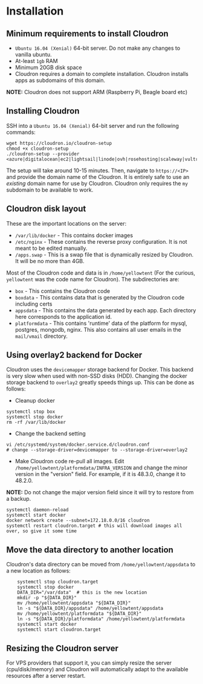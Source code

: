 # Installation

## Minimum requirements to install Cloudron

* `Ubuntu 16.04 (Xenial)` 64-bit server. Do not make any changes to vanilla ubuntu.
* At-least `1gb` RAM
* Minimum 20GB disk space
* Cloudron requires a domain to complete installation. Cloudron installs apps as subdomains
  of this domain.

**NOTE:** Cloudron does not support ARM (Raspberry Pi, Beagle board etc)

## Installing Cloudron

SSH into a `Ubuntu 16.04 (Xenial)` 64-bit server and run the following commands:

```
wget https://cloudron.io/cloudron-setup
chmod +x cloudron-setup
./cloudron-setup --provider <azure|digitalocean|ec2|lightsail|linode|ovh|rosehosting|scaleway|vultr|generic>
```

The setup will take around 10-15 minutes. Then, navigate to `https://<IP>` and provide the domain name
of the Cloudron. It is entirely safe to use an _existing_ domain name for use by Cloudron. Cloudron
only requires the `my` subdomain to be available to work.

## Cloudron disk layout

These are the important locations on the server:

* `/var/lib/docker` - This contains docker images
* `/etc/nginx` - These contains the reverse proxy configuration. It is not meant to be edited manually.
* `/apps.swap` - This is a swap file that is dynamically resized by Cloudron. It will be no more than 4GB.

Most of the Cloudron code and data is in `/home/yellowtent` (For the curious, `yellowtent` was the code
name for Cloudron). The subdirectories are:

* `box` - This contains the Cloudron code
* `boxdata` - This contains data that is generated by the Cloudron code including certs
* `appsdata` - This contains the data generated by each app. Each directory here corresponds
  to the application id.
* `platformdata` - This contains 'runtime' data of the platform for mysql, postgres,
  mongodb, nginx. This also contains all user emails in the `mail/vmail` directory.

## Using overlay2 backend for Docker

Cloudron uses the `devicemapper` storage backend for Docker. This backend is very slow when used with non-SSD disks (HDD).
Changing the docker storage backend to `overlay2` greatly speeds things up. This can be done as follows:

* Cleanup docker
```
systemctl stop box
systemctl stop docker
rm -rf /var/lib/docker
```

* Change the backend setting
```
vi /etc/systemd/system/docker.service.d/cloudron.conf
# change --storage-driver=devicemapper to --storage-driver=overlay2
```

* Make Cloudron code re-pull all images. Edit `/home/yellowtent/platformdata/INFRA_VERSION` and change the minor version
in the "version" field. For example, if it is 48.3.0, change it to 48.2.0.

**NOTE:** Do not change the major version field since it will try to restore from a backup.

```
systemctl daemon-reload
systemctl start docker
docker network create --subnet=172.18.0.0/16 cloudron
systemctl restart cloudron.target # this will download images all over, so give it some time
```

## Move the data directory to another location

Cloudron's data directory can be moved from `/home/yellowtent/appsdata` to a new location as follows:

```
    systemctl stop cloudron.target
    systemctl stop docker
    DATA_DIR="/var/data"  # this is the new location
    mkdir -p "${DATA_DIR}"
    mv /home/yellowtent/appsdata "${DATA_DIR}"
    ln -s "${DATA_DIR}/appsdata" /home/yellowtent/appsdata
    mv /home/yellowtent/platformdata "${DATA_DIR}"
    ln -s "${DATA_DIR}/platformdata" /home/yellowtent/platformdata
    systemctl start docker
    systemctl start cloudron.target
```

## Resizing the Cloudron server

For VPS providers that support it, you can simply resize the server (cpu/disk/memory) and Cloudron will
automatically adapt to the available resources after a server restart.

